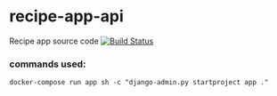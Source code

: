 # recipe-app-api
Recipe app source code [![Build Status](https://travis-ci.org/joelethan/recipe-app-api.svg?branch=develop)](https://travis-ci.org/joelethan/recipe-app-api)



### commands used:
    docker-compose run app sh -c "django-admin.py startproject app ."